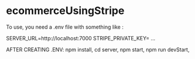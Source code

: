 # ecommerceUsingStripe
To use, you need a .env file with something like :

SERVER_URL=http://localhost:7000
STRIPE_PRIVATE_KEY= ... 

AFTER CREATING .ENV: 
npm install,
cd server,
npm start,
npm run devStart,
